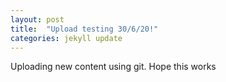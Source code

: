 ```yaml
---
layout: post
title:  "Upload testing 30/6/20!"
categories: jekyll update
---
```

Uploading new content using git. Hope this works
